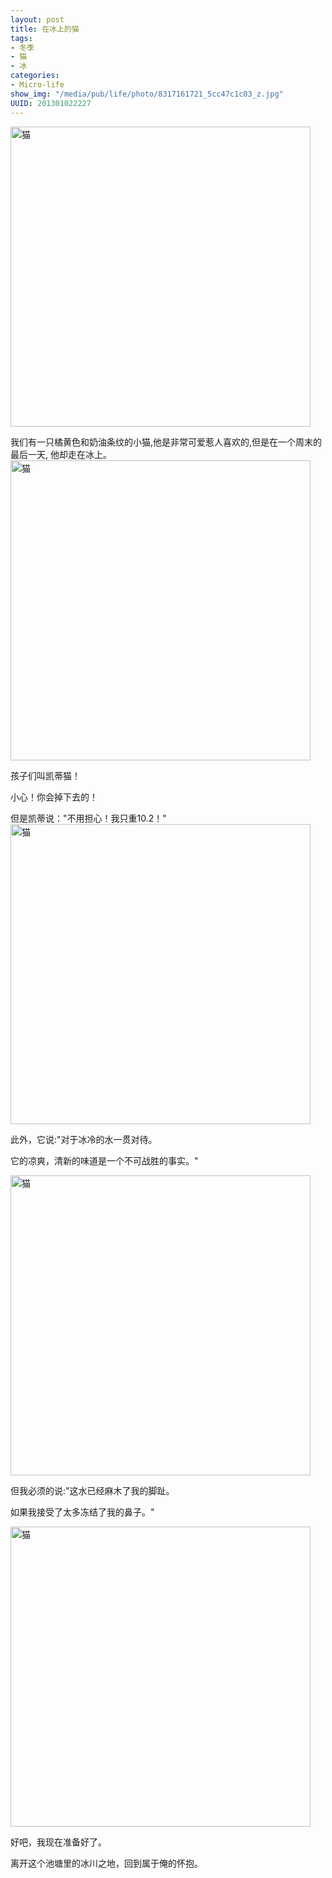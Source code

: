 ```yaml
--- 
layout: post
title: 在冰上的猫
tags: 
- 冬季
- 猫
- 冰
categories:
- Micro-life
show_img: "/media/pub/life/photo/8317161721_5cc47c1c03_z.jpg"
UUID: 201301022227
---
```

<a href="{{site.url}}/media/pub/life/photo/8317160695_429346840e_z.jpg" rel="prettyPhoto[{{page.UUID}}]" alt="猫">
<img src="{{site.url}}/media/pub/life/photo/8317160695_429346840e_z.jpg" width="480px" alt="猫" ></img>
</a>

我们有一只橘黄色和奶油条纹的小猫,他是非常可爱惹人喜欢的,但是在一个周末的最后一天, 他却走在冰上。
<a href="{{site.url}}/media/pub/life/photo/8318215794_05a3d9340d_z.jpg" rel="prettyPhoto[{{page.UUID}}]" alt="猫">
<img src="{{site.url}}/media/pub/life/photo/8318215794_05a3d9340d_z.jpg" width="480px" alt="猫" ></img>
</a>

孩子们叫凯蒂猫！

小心！你会掉下去的！

但是凯蒂说："不用担心！我只重10.2！"
<a href="{{site.url}}/media/pub/life/photo/8318215614_85bb18acdf_z.jpg" rel="prettyPhoto[{{page.UUID}}]" alt="猫">
<img src="{{site.url}}/media/pub/life/photo/8318215614_85bb18acdf_z.jpg" width="480px" alt="猫" ></img>
</a>

此外，它说:"对于冰冷的水一贯对待。

它的凉爽，清新的味道是一个不可战胜的事实。"

<a href="{{site.url}}/media/pub/life/photo/8318216694_39176b3564_z.jpg" rel="prettyPhoto[{{page.UUID}}]" alt="猫">
<img src="{{site.url}}/media/pub/life/photo/8318216694_39176b3564_z.jpg" width="480px" alt="猫" ></img>
</a>

但我必须的说:"这水已经麻木了我的脚趾。

如果我接受了太多冻结了我的鼻子。"

<a href="{{site.url}}/media/pub/life/photo/8317161721_5cc47c1c03_z.jpg" rel="prettyPhoto[{{page.UUID}}]" alt="猫">
<img src="{{site.url}}/media/pub/life/photo/8317161721_5cc47c1c03_z.jpg" width="480px" alt="猫" ></img>
</a>

好吧，我现在准备好了。

离开这个池塘里的冰川之地，回到属于俺的怀抱。

